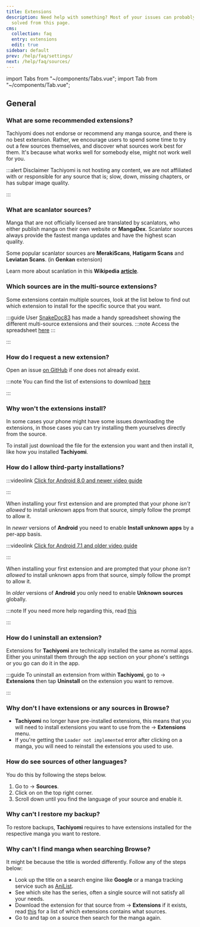 ```yaml
---
title: Extensions
description: Need help with something? Most of your issues can probably be
  solved from this page.
cms:
  collection: faq
  entry: extensions
  edit: true
sidebar: default
prev: /help/faq/settings/
next: /help/faq/sources/
---
```

import Tabs from "\~/components/Tabs.vue";
import Tab from "\~/components/Tab.vue";

## General

### What are some recommended extensions?

Tachiyomi does not endorse or recommend any manga source, and there is no best extension. Rather, we encourage users to spend some time to try out a few sources themselves, and discover what sources work best for them. It's because what works well for somebody else, might not work well for you.

:::alert Disclaimer
Tachiyomi is not hosting any content, we are not affiliated with or responsible for any source that is; slow, down, missing chapters, or has subpar image quality.

:::

### What are scanlator sources?

Manga that are not officially licensed are translated by scanlators, who either publish manga on their own website or **MangaDex**. Scanlator sources always provide the fastest manga updates and have the highest scan quality.

Some popular scanlator sources are  **MerakiScans**, **Hatigarm Scans** and **Leviatan Scans**. (in **Genkan** extension)

Learn more about scanlation in this **Wikipedia** **[article](https://en.wikipedia.org/wiki/Scanlation)**.

### Which sources are in the multi-source extensions?

Some extensions contain multiple sources, look at the list below to find out which extension to install for the specific source that you want.

:::guide User
[SnakeDoc83](https://github.com/snakedoc83) has made a handy spreadsheet showing the different multi-source extensions and their sources.
:::note
Access the spreadsheet [here](https://tachiyomi.org/extensions-spreadsheet)
:::

:::

### How do I request a new extension?

Open an issue [on GitHub](https://github.com/tachiyomiorg/tachiyomi-extensions/issues) if one does not already exist.

:::note You can find the list of extensions to download
[here](/extensions/)

:::

### Why won't the extensions install?

In some cases your phone might have some issues downloading the extensions, in those cases you can try installing them yourselves directly from the source.

To install just download the file for the extension you want and then install it, like how you installed **Tachiyomi**.

### How do I allow third-party installations?

<!-- This is a house of cards it will break if you touch it the wrong way -->

<tabs>
<tab name="Android 8.0 and higher" :selected="true">

:::videolink 
[<MaterialIcon icon="videocam"/> Click for Android 8.0 and newer video guide](/assets/faq_unknown-sources-a10.webm)

:::

When installing your first extension and are prompted that your phone *isn't allowed* to install unknown apps from that source, simply follow the prompt to allow it.

In *newer* versions of **Android** you need to enable **Install unknown apps** by a per-app basis.

</tab>
<tab name="Android 7.1 and lower">

:::videolink 
[<MaterialIcon icon="videocam"/> Click for Android 7.1 and older video guide](/assets/faq_unknown-sources-a7.webm)

:::

When installing your first extension and are prompted that your phone *isn't allowed* to install unknown apps from that source, simply follow the prompt to allow it.

In *older* versions of **Android** you only need to enable **Unknown sources** globally.

</tab>
</tabs>

:::note If you need more help regarding
this, read [this](https://www.theandroidsoul.com/how-to-allow-apps-installation-from-unknown-sources-on-android-9-pie/)

:::

### How do I uninstall an extension?

Extensions for **Tachiyomi** are technically installed the same as normal apps. Either you uninstall them through the app section on your phone's settings or you go can do it in the app.

:::guide To uninstall an extension from within
**Tachiyomi**, go to <Navigation item="browse"/> → **Extensions** then tap **Uninstall** on the extension you want to remove.

:::

### Why don't I have extensions or any sources in Browse?

* **Tachiyomi** no longer have pre-installed extensions, this means that you will need to install extensions you want to use from the <Navigation item="browse"/> → **Extensions** menu.
* If you're getting the `Loader not implemented` error after clicking on a manga, you will need to reinstall the extensions you used to use.

### How do see sources of other languages?

You do this by following the steps below.

1. Go to <Navigation item="browse"/> → **Sources**.
2. Click on <Navigation item="filter"/> on the top right corner.
3. Scroll down until you find the language of your source and enable it.

### Why can't I restore my backup?

To restore backups, **Tachiyomi** requires to have extensions installed for the respective manga you want to restore.

### Why can't I find manga when searching Browse?

It might be because the title is worded differently. Follow any of the steps below:

* Look up the title on a search engine like **Google** or a manga tracking service such as [AniList](https://anilist.co/home).
* See which site has the series, often a single source will not satisfy all your needs.
* Download the extension for that source from <Navigation item="browse"/> → **Extensions** if it exists, read [this](/help/faq/#which-sources-are-in-the-multi-source-extensions) for a list of which extensions contains what sources.
* Go to <Navigation item="browse"/> and tap on a source then search for the manga again.